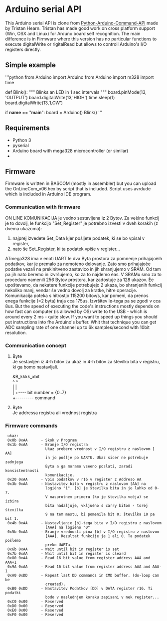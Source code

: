 # Arduino serial API
This Arduino serial API is clone from [Python-Arduino-Command-API](https://github.com/thearn/Python-Arduino-Command-API) made by Tristan Hearn. Tristan has made good work on cross platform support (Win, OSX and Linux) for Arduno board self recognition. The main difference is in Firmware where this version has no particular functions to execute digitalWrite or rigitalRead but allows to controll Arduino's I/O registers directly.

## Simple example
'''python
from Arduino import Arduino
from Arduino import m328
import time

def Blink():
    """
    Blinks an LED in 1 sec intervals
    """
    board.pinMode(13, 'OUTPUT')
    board.digitalWrite(13,'HIGH')
    time.sleep(1)
    board.digitalWrite(13,'LOW')

if __name__ == "__main__":
    board = Arduino()
    Blink()
'''

## Requirements
- Python 3
- pyserial
- Arduino board with mega328 microcontroller (or similar)
- 
## Firmware
Firmware is written in BASCOM (mostly in assembler) but you can upload the OnLineCom_v06.hex by script that is included. Script uses avrdude which is included in Arduino IDE program. 

### Communication with firmware
ON LINE KOMUNIKACIJA je vedno sestavljena iz 2 Bytov. Za veèino funkcij je to dovolj, le funkcijo "Set_Register" je potrebno izvesti v dveh korakih (z dvema ukazoma):

1. najprej izvedete Set_Data kjer pošljete podatek, ki se bo vpisal v register,
2. nato še Set_Register, ki ta podatek vpiše v register...

ATmega328 ima v enoti UART le dva Byta prostora za pomnenje prihajajoèih podatkov, kar je premalo za nemoteno delovanje. Zato smo prihajajoèe podatke vezali na prekinitveno zastavico in jih shranjujemo v SRAM. Od tam pa jih nato beremo in izvršujemo, ko za to najdemo èas. V SRAMu smo za to proceduro namenili 256 Bytov prostora, kar zadostuje za 128 ukazov.
Èe upoštevamo, da nekatere funkcije potrebujejo 2 ukaza, bo shranjenih funkcij nekoliko manj, vendar še vedno dovolj za kratke, hitre operacije.
Komunikacija poteka s hitrostjo 115200 bitov/s, kar pomeni, da prenos enega funkcije (=2 byta) traja cca 175us. Izvršitev le-tega pa se zgodi v cca 8us.
But the speed of executing the code's instructions mostly depends on how fast can computer (is allowed by OS) write to the USB - which is around every 2 ms - quite slow. If you want to speed up things you should put instructions into fhe Arduino's buffer. Whit that technique you can get ADC sampling rate of one channel up to 6k samples/second with 10bit resolution.                                                               
                                                                         
### Communication concept                                                       
1. Byte                                                                  
     Je sestavljen iz 4-h bitov za ukaz in 4-h bitov za številko bita v
     registru, ki ga bomo nastavljali.                                   
                                                                         
    &B_kkkk_xbit                                                      
         ^    ^                                                          
         |    |                                                          
         |    +---- bit number = {0..7}                               
         +--------- command                                              
                                                                         
2. Byte                                                                  
     Je addressa registra ali vrednost registra                          
                                                                         
### Firmware commands                                                            
                                                                         
     ukaz:                                                                   
     0x0b 0xAA      - Skok v Program                                          
     0x1b 0xAA      - Branje I/O registra                                     
                      Ukaz prebere vrednost v I/O registru z naslovom [ AA]   
                      in jo pošlje po UARTU. Ukaz sicer ne potrebuje zadnjega 
                      Byta a ga moramo vseeno poslati, zaradi konsistentnosti 
                      komunikacije.                                           
     0x20 0xAA      - Vpis podatkov v r16 v register z Addreso AA             
     0x3b 0xAA      - Nastavitev bita v registru z naslovom [AA] na           
                      logièno "1". [b] je številka bita in je lahko od 0-7.   
                      V nasprotnem primeru (ko je številka veèja) se izbira   
                      bita nadaljuje, vkljuèno s carry bitom - torej številka 
                      9 na tem mestu, bi pomenila bit 0; številka 10 pa bit 1.
     0x4b 0xAA      - Nastavljanje [b]-tega bita v I/O registru z naslovom    
                      [AAA] na logièno "0"                                    
     0x5b 0xAA      - Branje vrednosti pina [b] v I/O registru z naslovom     
                      [AAA]. Rezultat funkcije je 1 ali 0. Ta podatek pošlemo 
                      preko UARTa.                                            
     0x6b 0xAA      - Wait until bit in register is set                       
     0x7b 0xAA      - Wait until bit in register is cleard                    
     0x80 0xAA      - Read 16 bit value from register address AAA and AAA+1   
     0x9A 0xAA      - Read 16 bit value from register address AAA and AAA-1   
     0xA0 0xDD      - Repeat last DD commands in CMD buffer. (do-loop can be  
                      created).
     0xB0 0xDD      - Nastavitev Podatkov [DD] v DATA register r16. Ti podatki
                      bodo v naslednjem koraku zapisani v nek register...     
     0xC0 0x00      - Reserved
     0xD0 0x00      - Reserved
     0xE0 0x00      - Reserved
     0xF0 0x00      - Reserved
